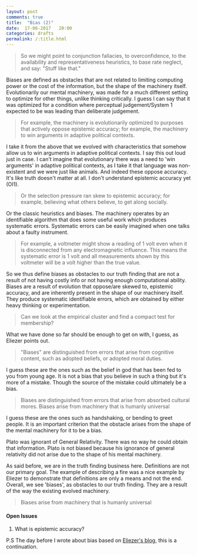 ```yaml
---
layout: post
comments: true
title:  "Bias (2)"
date:  17-06-2017	20:00
categories: drafts
permalink: /:title.html
---
```


>So we might point to conjunction fallacies, to overconfidence, to the availability and representativeness heuristics, to base rate neglect, and say:  "Stuff like that."

Biases are defined as obstacles that are not related to limiting computing power or the cost of the information, but the shape of the machinery itself. Evolutionarily our mental machinery, was made for a much different setting to optimize for other things, unlike thinking critically. I guess I can say that it was optimized for a condition where perceptual judgement/System 1 expected to be was leading than deliberate judgement. 

>For example, the machinery is evolutionarily optimized to purposes that actively oppose epistemic accuracy; for example, the machinery to win arguments in adaptive political contexts.

I take it from the above that we evolved with characteristics that somehow allow us to win arguments in adaptive political contexts. I say this out loud just in case. I can't imagine that evolutionary there was a need to 'win arguments' in adaptive political contexts, as I take it that language was non-existent and we were just like animals. And indeed these oppose accuracy. It's like truth doesn't matter at all. I don't understand epistemic accuracy yet (OI1).

>Or the selection pressure ran skew to epistemic accuracy; for example, believing what others believe, to get along socially.  

Or the classic heuristics and biases. The machinery operates by an identifiable algorithm that does some useful work which produces systematic errors. Systematic errors can be easily imagined when one talks about a faulty instrument.

>For example, a voltmeter might show a reading of 1 volt even when it is disconnected from any electromagnetic influence. This means the systematic error is 1 volt and all measurements shown by this voltmeter will be a volt higher than the true value.

So we thus define biases as obstacles to our truth finding that are not a result of not having costly info or not having enough computational ability. Biases are a result of evolution that oppose/are skewed to, epistemic accuracy, and are inherently present in the shape of our machinery itself. They produce systematic identifiable errors, which are obtained by either heavy thinking or experimentation.	

>Can we look at the empirical cluster and find a compact test for membership?

What we have done so far should be enough to get on with, I guess, as Eliezer points out.

>"Biases" are distinguished from errors that arise from cognitive content, such as adopted beliefs, or adopted moral duties.  

I guess these are the ones such as the belief in god that has been fed to you from young age. It is not a bias that you believe in such a thing but it's more of a mistake. Though the source of the mistake could ultimately be a bias. 	

>Biases are distinguished from errors that arise from absorbed cultural mores. Biases arise from machinery that is humanly universal

I guess these are the ones such as handshaking, or bending to greet people. It is an important criterion that the obstacle arises from the shape of the mental machinery for it to be a bias.

Plato was ignorant of General Relativity. There was no way he could obtain that information. Plato is not biased because his ignorance of general relativity did not arise due to the shape of his mental machinery.

As said before, we are in the truth finding business here. Definitions are not our primary goal. The example of describing a fire was a nice example by Eliezer to demonstrate that definitions are only a means and not the end. Overall, we see 'biases', as obstacles to our truth finding. They are a result of the way the existing evolved machinery. 

>Biases arise from machinery that is humanly universal

#### Open Issues

1) What is epistemic accuracy?

P.S
The day before I wrote about bias based on [Eliezer's blog][ele_bias], this is a continuation.

[truth_th_1]:http://agent18.github.io/Why-Truth-(2).html
[ele_bias]:http://lesswrong.com/lw/gp/whats_a_bias_again/
